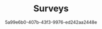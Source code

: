 ---
id: c73k5d9qp-9603-4d43-8711-fd8b7b107268
blueprint: feature
title: 'Surveys'
author: 5a99e6b0-407b-43f3-9976-ed242aa2448e
template: home
updated_by: 5a99e6b0-407b-43f3-9976-ed242aa2448e
updated_at: 1744285362
sections:
  -
    id: m98m0ur5
    title: 'The Best Free Online Email Survey Tool to Collect Feedback'
    hero_subtitle: 'Create and send interactive surveys directly through email to gather valuable insights and feedback from your audience effortlessly.'
    button_text: 'Try for free'
    button_link: 'https://app.sendx.io'
    type: hero
    enabled: true
    hero_title: 'The Best Free Online Email Survey Tool to Collect Feedback'
  -
    id: m98momdy
    feature_title: 'Interactive Surveys'
    feature_subtitle: 'Design and send engaging surveys without any coding skills to boost response rates.'
    feature_link: 'https://sendx.io'
    feature_image:
      - feature-images/1.jpeg
    type: feature_overview
    enabled: true
    features_title: 'Surveys Made Simple'
    feature:
      -
        id: m98n4fa7
        feature_title: 'Drag & Drop Editor'
        feature_subtitle: 'Easily create surveys using our intuitive drag-and-drop editor, making it simple to customize your survey layout.'
        feature_link: 'https://sendx.io'
        feature_image:
          - feature-images/2.jpeg
      -
        id: m98n4fa8
        feature_title: 'In-Mail Surveys'
        feature_subtitle: 'Send surveys directly within your emails, reducing the steps for your audience to respond.'
        feature_link: 'https://sendx.io'
        feature_image:
          - feature-images/3.jpeg
      -
        id: m98n4fa9
        feature_title: 'Automated Survey Journeys'
        feature_subtitle: 'Automate your survey campaigns with pre-defined triggers to engage your audience at the right time.'
        feature_link: 'https://sendx.io'
        feature_image:
          - feature-images/4.jpeg
      -
        id: m98n4faa
        feature_title: 'Smart Segmentation'
        feature_subtitle: 'Segment your audience based on their behavior and preferences to send personalized surveys.'
        feature_link: 'https://sendx.io'
        feature_image:
          - feature-images/5.jpeg
      -
        id: m98n4fab
        feature_title: 'Real-Time Analytics'
        feature_subtitle: 'Track responses and analyze survey performance with real-time analytics to make data-driven decisions.'
        feature_link: 'https://sendx.io'
        feature_image:
          - feature-images/6.jpeg
  -
    id: m98nmk2z
    feature_detail:
      -
        id: m98nml6v
        feature_title: 'Create Engaging Surveys'
        feature_image: feature-images/2.jpeg
        feature_section_detail:
          -
            id: m98nn38e
            feature_subtitle: 'Customizable Templates'
            feature_subtitle_content: 'Choose from a variety of pre-made survey templates and customize them to fit your brand.'
            icon: template
          -
            id: m98nngry
            feature_subtitle: 'User-Friendly Interface'
            feature_subtitle_content: 'Our platform is designed for ease of use, allowing anyone to create surveys without technical knowledge.'
            icon: user
          -
            id: m98nnqg6
            feature_subtitle: 'Mobile-Friendly Design'
            feature_subtitle_content: 'Ensure your surveys look great on any device, maximizing response rates from mobile users.'
            icon: mobile
      -
        id: m99a3k3q
        feature_title: 'Automate Your Survey Campaigns'
        feature_image: feature-images/3.jpeg
        feature_section_detail:
          -
            id: m99a4j8s
            feature_subtitle: 'Trigger-Based Surveys'
            feature_subtitle_content: 'Set up automated surveys triggered by specific user actions, enhancing engagement and response rates.'
            icon: trigger
          -
            id: m99a5l4t
            feature_subtitle: 'Follow-Up Surveys'
            feature_subtitle_content: 'Automatically send follow-up surveys based on initial responses to gather deeper insights.'
            icon: follow-up
          -
            id: m99a6m9u
            feature_subtitle: 'Customer Journey Mapping'
            feature_subtitle_content: 'Map out customer journeys and deploy surveys at critical touchpoints for better feedback collection.'
            icon: journey
      -
        id: m99b1p5r
        feature_title: 'Maximize Response Rates'
        feature_image: feature-images/4.jpeg
        feature_section_detail:
          -
            id: m99b2r9x
            feature_subtitle: 'Incentivized Surveys'
            feature_subtitle_content: 'Encourage participation by offering incentives for completing surveys, boosting response rates.'
            icon: incentive
          -
            id: m99b3s3f
            feature_subtitle: 'Personalized Invitations'
            feature_subtitle_content: 'Send personalized survey invitations to increase engagement and make your audience feel valued.'
            icon: invitation
          -
            id: m99b4t8s
            feature_subtitle: 'Multi-Channel Distribution'
            feature_subtitle_content: 'Distribute surveys via email, social media, or your website to reach a wider audience.'
            icon: channel
      -
        id: m99c1u4u
        feature_title: 'Analyze and Optimize'
        feature_image: feature-images/5.jpeg
        feature_section_detail:
          -
            id: m99c2v9z
            feature_subtitle: 'Comprehensive Reporting'
            feature_subtitle_content: 'Access detailed reports on survey performance and participant feedback to inform your strategies.'
            icon: report
          -
            id: m99c3w2v
            feature_subtitle: 'A/B Testing'
            feature_subtitle_content: 'Test different survey formats and questions to find the most effective ways to gather feedback.'
            icon: test
          -
            id: m99c4x7j
            feature_subtitle: 'Export Data Easily'
            feature_subtitle_content: 'Export survey data in various formats for further analysis or integration with other tools.'
            icon: export
    type: feature_detail
    enabled: true
    features_detail_title: 'Powerful Features for Effective Surveys'
  -
    id: m98nmk9v
    feature_blogs_title: 'All Your Survey Needs, One Platform'
    feature_blog_card:
      -
        id: m99d2lofq
        feature_blog_image:
          - feature-images/6.jpeg
        feature_blog_title: 'Creating Interactive Surveys'
        feature_blog_content: 'Learn how to design interactive surveys that engage your audience and drive feedback.'
      -
        id: m90d2dsfq
        feature_blog_image:
          - feature-images/1.jpeg
        feature_blog_title: 'Best Practices for Survey Design'
        feature_blog_content: 'Discover essential tips for crafting surveys that yield high response rates and valuable insights.'
      -
        id: m99d2dsaq
        feature_blog_image:
          - feature-images/2.jpeg
        feature_blog_title: 'Automating Your Survey Process'
        feature_blog_content: 'Explore how automation can streamline your survey campaigns and enhance engagement.'
      -
        id: m99d2d3fq
        feature_blog_image:
          - feature-images/3.jpeg
        feature_blog_title: 'Analyzing Survey Results'
        feature_blog_content: 'Learn how to interpret survey data effectively to make informed business decisions.'
      -
        id: m99d8dsfq
        feature_blog_image:
          - feature-images/4.jpeg
        feature_blog_title: 'Maximizing Survey Participation'
        feature_blog_content: 'Find out how to encourage more participants to engage with your surveys and provide feedback.'
      -
        id: m99dgdsfq
        feature_blog_image:
          - feature-images/5.jpeg
        feature_blog_title: 'Survey Tools Comparison'
        feature_blog_content: 'Compare different survey tools to find the best fit for your business needs.'
    type: feature_blogs
    enabled: true
  -
    id: l93k2d8qr
    type: logo_cloud
    enabled: true
    logo_cloud_title: 'The Easiest Survey Tool in 2025'
    logo_cloud_subtitle: 'Trusted by thousands of brands worldwide'
    logo_cloud_button_text: 'See Customer Stories'
    logo_cloud_button_link: /customers
    logos:
      -
        id: l21b3x9ne
        logo_icon:
          - feature-images/1.jpeg
      -
        id: d64p7f3al
        logo_icon:
          - feature-images/2.jpeg
      -
        id: q88z1m7bx
        logo_icon:
          - feature-images/3.jpeg
      -
        id: f13k5v9ma
        logo_icon:
          - feature-images/4.jpeg
      -
        id: w47m8s2ku
        logo_icon:
          - feature-images/5.jpeg
      -
        id: s19y6p4qw
        logo_icon:
          - feature-images/6.jpeg
      -
        id: v56n2a3my
        logo_icon:
          - feature-images/7.jpeg
      -
        id: j82l4c5zc
        logo_icon:
          - feature-images/8.jpeg
  -
    id: f92l8d3kp
    type: faqs
    enabled: true
    faq_title: 'Frequently Asked Questions'
    faqs:
      -
        id: q11n9b4zy
        faq_ques: 'What is an email survey tool?'
        faq_ans: 'An email survey tool like SendX allows you to create, send, and analyze surveys directly through email, making it easy to collect feedback from your audience.'
      -
        id: v77k5d4pl
        faq_ques: 'How do I create a survey?'
        faq_ans: 'Creating a survey is simple with SendX. Use our drag-and-drop editor to design your survey, customize questions, and send it to your audience.'
      -
        id: p62m7x9dw
        faq_ques: 'Can I automate my surveys?'
        faq_ans: 'Yes! SendX allows you to automate your survey campaigns based on user actions, ensuring timely feedback collection.'
      -
        id: w38l2q6bk
        faq_ques: 'How can I analyze survey results?'
        faq_ans: 'SendX provides real-time analytics and reporting tools to help you interpret survey data and make informed decisions.'
      -
        id: y56p9b2vn
        faq_ques: 'Is SendX suitable for all business sizes?'
        faq_ans: 'Absolutely! SendX is designed to cater to businesses of all sizes, from startups to large enterprises, with features that scale with your needs.'
---